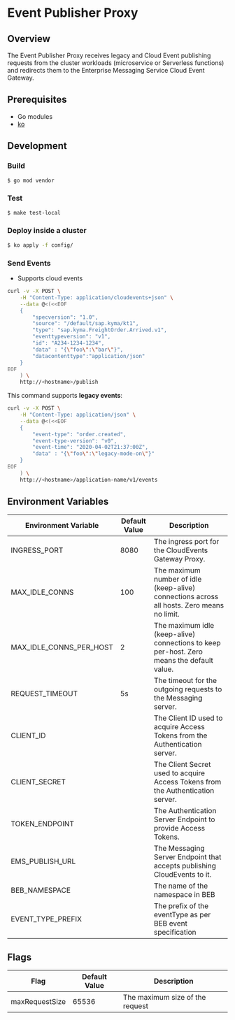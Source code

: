 # Event Publisher Proxy

## Overview

The Event Publisher Proxy receives legacy and Cloud Event publishing requests from the cluster workloads (microservice or Serverless functions) and redirects them to the Enterprise Messaging Service Cloud Event Gateway.

## Prerequisites

- Go modules
- [ko](https://github.com/google/ko)

## Development

### Build

```bash
$ go mod vendor
```

### Test

```bash
$ make test-local
```

### Deploy inside a cluster

```bash
$ ko apply -f config/
```

### Send Events

- Supports cloud events
```bash
curl -v -X POST \
    -H "Content-Type: application/cloudevents+json" \
    --data @<(<<EOF
    {
        "specversion": "1.0",
        "source": "/default/sap.kyma/kt1",
        "type": "sap.kyma.FreightOrder.Arrived.v1",
        "eventtypeversion": "v1",
        "id": "A234-1234-1234",
        "data" : "{\"foo\":\"bar\"}",
        "datacontenttype":"application/json"
    }
EOF
    ) \
    http://<hostname>/publish
```

This command supports **legacy events**:
```bash
curl -v -X POST \
    -H "Content-Type: application/json" \
    --data @<(<<EOF
    {
        "event-type": "order.created",
        "event-type-version": "v0",
        "event-time": "2020-04-02T21:37:00Z",
        "data" : "{\"foo\":\"legacy-mode-on\"}"
    }
EOF
    ) \
    http://<hostname>/application-name/v1/events
```

## Environment Variables

| Environment Variable    | Default Value | Description                                                                                   |
| ----------------------- | ------------- |---------------------------------------------------------------------------------------------- |
| INGRESS_PORT            | 8080          | The ingress port for the CloudEvents Gateway Proxy.                                           |
| MAX_IDLE_CONNS          | 100           | The maximum number of idle (keep-alive) connections across all hosts. Zero means no limit.    |
| MAX_IDLE_CONNS_PER_HOST | 2             | The maximum idle (keep-alive) connections to keep per-host. Zero means the default value.     |
| REQUEST_TIMEOUT         | 5s            | The timeout for the outgoing requests to the Messaging server.                                |
| CLIENT_ID               |               | The Client ID used to acquire Access Tokens from the Authentication server.                   |
| CLIENT_SECRET           |               | The Client Secret used to acquire Access Tokens from the Authentication server.               |
| TOKEN_ENDPOINT          |               | The Authentication Server Endpoint to provide Access Tokens.                                  |
| EMS_PUBLISH_URL         |               | The Messaging Server Endpoint that accepts publishing CloudEvents to it.                      |
| BEB_NAMESPACE           |               | The name of the namespace in BEB                                                        |
| EVENT_TYPE_PREFIX       |               | The prefix of the eventType as per BEB event specification                                    |


## Flags
| Flag | Default Value | Description                                                                                   |
| ----------------------- | ------------- |---------------------------------------------------------------------------------------------- |
| maxRequestSize | 65536 | The maximum size of the request |
